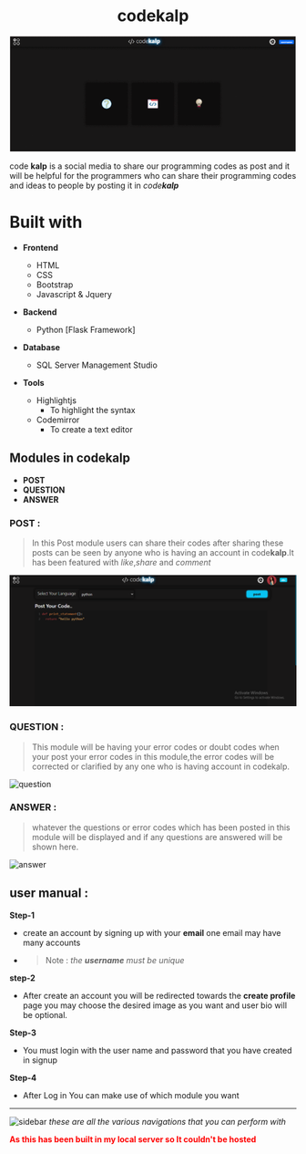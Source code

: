 <h1 style="text-align:center;">code<span style="font-weight:bold">kalp<span></h1>


![codekalp](./codekal.gif.gif)

code __kalp__ is a social media to share our programming codes as post and it will be helpful for the programmers who can share their programming codes and ideas to people by posting it in *code**kalp***

# **Built with**

* __Frontend__
  * HTML
  * CSS
  * Bootstrap
  * Javascript & Jquery

* __Backend__
  * Python [Flask Framework]
* __Database__
  * SQL Server Management Studio
* __Tools__
  * Highlightjs
    * To highlight the syntax
  * Codemirror
    * To create a text editor


## Modules in code**kalp**
* __POST__
* __QUESTION__
* __ANSWER__

### __POST__ :
>    In this Post module users can share their codes after sharing these posts can be seen by anyone who is having an account in code**kalp**.It has been featured with *like*,*share* and *comment*

![post](./post.png)

### __QUESTION__ :
> This module will be having your error codes or doubt codes when your post your error codes in this module,the error codes will be corrected or clarified by any one who is having account in codekalp.

![question](./question.png)

### __ANSWER__ :
> whatever the questions or error codes which has been posted in this module will be displayed and if any questions are answered will be shown here.

![answer](./answering.png)



## user manual :

**Step-1**
 * create an account by signing up with your **email** one email may have many accounts
 * > Note : *the __username__ must be unique*

**step-2**
 * After create an account you will be redirected towards the **create profile** page you may choose the desired image as you want and user bio will be optional.

 **Step-3**
 * You must login with the user name and password that you have created in signup


 **Step-4**
 * After Log in You can make use of which module you want

<hr>


![sidebar](./sidebar.png)
*these are all the various navigations that you can perform with*

<span style="color:red;font-weight:bold;">As this has been built in my local server so It couldn't be hosted<span>


